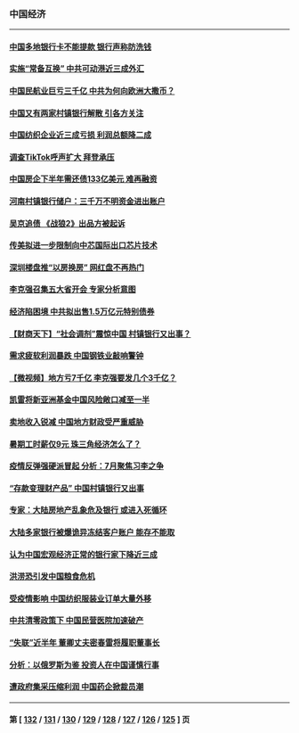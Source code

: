 ### 中国经济
---
#### [中国多地银行卡不能提款 银行声称防洗钱](../../pages/ncid283/n13777471.md) 
#### [实施“常备互换” 中共可动港近三成外汇](../../pages/ncid283/n13777440.md) 
#### [中国民航业巨亏三千亿 中共为何向欧洲大撒币？](../../pages/ncid283/n13777343.md) 
#### [中国又有两家村镇银行解散 引各方关注](../../pages/ncid283/n13777317.md) 
#### [中国纺织企业近三成亏损 利润总额降二成](../../pages/ncid283/n13777266.md) 
#### [调查TikTok呼声扩大 拜登承压](../../pages/ncid283/n13777106.md) 
#### [中国房企下半年需还债133亿美元 难再融资](../../pages/ncid283/n13776986.md) 
#### [河南村镇银行储户：三千万不明资金进出账户](../../pages/ncid283/n13776876.md) 
#### [吴京追债 《战狼2》出品方被起诉](../../pages/ncid283/n13776671.md) 
#### [传美拟进一步限制向中芯国际出口芯片技术](../../pages/ncid283/n13776630.md) 
#### [深圳楼盘推“以房换房” 网红盘不再热门](../../pages/ncid283/n13776157.md) 
#### [李克强召集五大省开会 专家分析意图](../../pages/ncid283/n13776215.md) 
#### [经济陷困境 中共拟出售1.5万亿元特别债券](../../pages/ncid283/n13776080.md) 
#### [【财商天下】“社会调剂”震惊中国 村镇银行又出事？](../../pages/ncid283/n13775860.md) 
#### [需求疲软利润暴跌 中国钢铁业敲响警钟](../../pages/ncid283/n13775851.md) 
#### [【微视频】地方亏7千亿 李克强要发几个3千亿？](../../pages/ncid283/n13775772.md) 
#### [凯雷将新亚洲基金中国风险敞口减至一半](../../pages/ncid283/n13775841.md) 
#### [卖地收入锐减 中国地方财政受严重威胁](../../pages/ncid283/n13775526.md) 
#### [暑期工时薪仅9元 珠三角经济怎么了？](../../pages/ncid283/n13775457.md) 
#### [疫情反弹强硬派冒起 分析：7月聚焦习李之争](../../pages/ncid283/n13775277.md) 
#### [“存款变理财产品” 中国村镇银行又出事](../../pages/ncid283/n13775146.md) 
#### [专家：大陆房地产乱象危及银行 或进入死循环](../../pages/ncid283/n13774859.md) 
#### [大陆多家银行被爆诡异冻结客户账户 能存不能取](../../pages/ncid283/n13774960.md) 
#### [认为中国宏观经济正常的银行家下降近三成](../../pages/ncid283/n13775169.md) 
#### [洪涝恐引发中国粮食危机](../../pages/ncid283/n13775159.md) 
#### [受疫情影响 中国纺织服装业订单大量外移](../../pages/ncid283/n13775107.md) 
#### [中共清零政策下 中国民营医院加速破产](../../pages/ncid283/n13774881.md) 
#### [“失联”近半年 董卿丈夫密春雷将履职董事长](../../pages/ncid283/n13775013.md) 
#### [分析：以俄罗斯为鉴 投资人在中国谨慎行事](../../pages/ncid283/n13774847.md) 
#### [遭政府集采压缩利润 中国药企掀裁员潮](../../pages/ncid283/n13774969.md) 

---
#### 第 [ [132](./132.md) / [131](./131.md) / [130](./130.md) / [129](./129.md) / [128](./128.md) / [127](./127.md) / [126](./126.md) / [125](./125.md) ] 页
